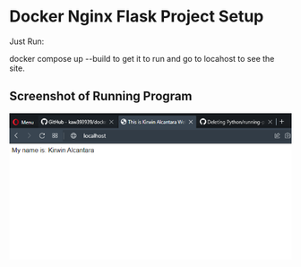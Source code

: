 # Docker Nginx Flask Project Setup

Just Run:

docker compose up --build to get it to run and go to locahost to see the site.

## Screenshot of Running Program

![Running Program](image_2022-02-08_135845.png)
